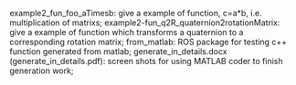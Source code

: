 example2_fun_foo_aTimesb: 
            give a example of function, c=a*b, i.e. multiplication of matrixs;
example2-fun_q2R_quaternion2rotationMatrix: 
            give a example of function which transforms a quaternion to a corresponding rotation matrix;
from_matlab:
            ROS package for testing c++ function generated from matlab;
generate_in_details.docx (generate_in_details.pdf): 
            screen shots for using MATLAB coder to finish generation work;

